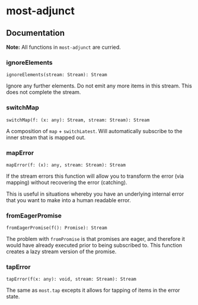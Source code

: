 # most-adjunct

## Documentation

**Note:** All functions in `most-adjunct` are curried.

### ignoreElements
`ignoreElements(stream: Stream): Stream`

Ignore any further elements. Do not emit any more items in this stream. This does not complete the stream.

### switchMap
`switchMap(f: (x: any): Stream, stream: Stream): Stream`

A composition of `map` + `switchLatest`. Will automatically subscribe to the inner stream that is mapped out.

### mapError
`mapError(f: (x): any, stream: Stream): Stream`

If the stream errors this function will allow you to transform the error (via mapping) without recovering the error (catching).

This is useful in situations whereby you have an underlying internal error that you want to make into a human readable error.

### fromEagerPromise
`fromEagerPromise(f(): Promise): Stream`

The problem with `fromPromise` is that promises are eager, and therefore it would have already executed prior to being subscribed to. This function creates a lazy stream version of the promise.

### tapError
`tapError(f(x: any): void, stream: Stream): Stream`

The same as `most.tap` excepts it allows for tapping of items in the error state.